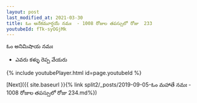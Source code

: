 ```yaml
---
layout: post
last_modified_at: 2021-03-30
title: ఓం అనేకమూర్తయే నమః  - 1008 రోజుల తపస్సులో రోజు  233
youtubeId: fTk-syOGjMk
---
```

 
 
 ఓం అనిమిషాయ నమః  
 
 -  ఎవరు కళ్ళు రెప్ప వేయరు 
 
  
 
  
 
 
 
 
 
 


{% include youtubePlayer.html id=page.youtubeId %}
 
[Next]({{ site.baseurl }}{% link  split2/_posts/2019-09-05-ఓం మహాతే నమః  - 1008 రోజుల తపస్సులో రోజు  234.md%})
 
